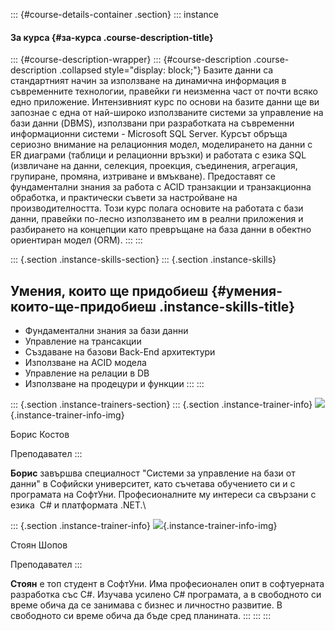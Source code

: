 ::: {#course-details-container .section}
::: instance
#### За курса {#за-курса .course-description-title}

<div>

::: {#course-description-wrapper}
::: {#course-description .course-description .collapsed style="display: block;"}
Базите данни са стандартният начин за използване на динамична информация
в съвременните технологии, правейки ги неизменна част от почти всяко
едно приложение. Интензивният курс по основи на базите данни ще ви
запознаe с една от най-широко използваните системи за управление на бази
данни (DBMS), използвани при разработката на съвременни информационни
системи - Microsoft SQL Server. Курсът обръща сериозно внимание на
релационния модел, моделирането на данни с ER диаграми (таблици и
релационни връзки) и работата с езика SQL (извличане на данни, селекция,
проекция, съединения, агрегация, групиране, промяна, изтриване и
вмъкване). Предоставят се фундаментални знания за работа с ACID
транзакции и транзакционна обработка, и практически съвети за
настройване на производителността. Този курс полага основите на работата
с бази данни, правейки по-лесно използването им в реални приложения и
разбирането на концепции като превръщане на база данни в обектно
ориентиран модел (ORM).
:::
:::

</div>

::: {.section .instance-skills-section}
::: {.section .instance-skills}
## Умения, които ще придобиеш {#умения-които-ще-придобиеш .instance-skills-title}

-    Фундаментални знания за бази данни
-    Управление на трансакции
-    Създаване на базови Back-End архитектури
-    Използване на ACID модела
-    Управление на релации в DB
-    Използване на продецури и функции
:::
:::

::: {.section .instance-trainers-section}
::: {.section .instance-trainer-info}
![](/users/profile/showavatar/d87cbf23-c30a-4c01-bc45-853c46971669){.instance-trainer-info-img}

Борис Костов

Преподавател
:::

**Борис** завършва специалност \"Системи за управление на бази от
данни\" в Софийски университет, като съчетава обучението си и с
програмата на СофтУни. Професионалните му интереси са свързани с езика
 C# и платформата .NET.\

::: {.section .instance-trainer-info}
![](/users/profile/showavatar/7fb90cd4-df95-4c73-9d9f-c4bbfe035db1){.instance-trainer-info-img}

Стоян Шопов

Преподавател
:::

**Стоян** е топ студент в СофтУни. Има професионален опит в софтуерната
разработка със C#. Изучава усилено C# програмата, а в свободното си
време обича да се занимава с бизнес и личностно развитие. В свободното
си време обича да бъде сред планината.
:::
:::
:::
